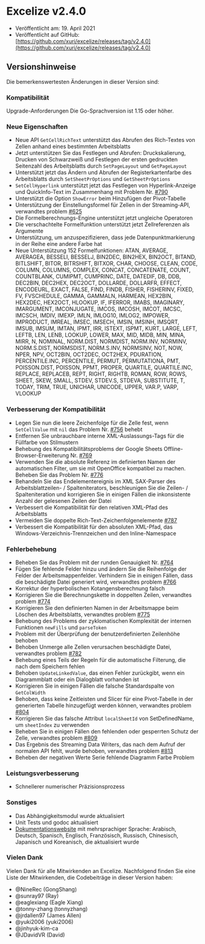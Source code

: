 # Excelize v2.4.0

* Veröffentlicht am: 19. April 2021
* Veröffentlicht auf GitHub: [https://github.com/xuri/excelize/releases/tag/v2.4.0](https://github.com/xuri/excelize/releases/tag/v2.4.0)

## Versionshinweise

Die bemerkenswertesten Änderungen in dieser Version sind:

### Kompatibilität

Upgrade-Anforderungen Die Go-Sprachversion ist 1.15 oder höher.

### Neue Eigenschaften

* Neue API `GetCellRichText` unterstützt das Abrufen des Rich-Textes von Zellen anhand eines bestimmten Arbeitsblatts
* Jetzt unterstützen Sie das Festlegen und Abrufen: Druckskalierung, Drucken von Schwarzweiß und Festlegen der ersten gedruckten Seitenzahl des Arbeitsblatts durch `SetPageLayout` und `GetPageLayout`
* Unterstützt jetzt das Ändern und Abrufen der Registerkartenfarbe des Arbeitsblatts durch `SetSheetPrOptions` und `GetSheetPrOptions`
* `SetCellHyperlink` unterstützt jetzt das Festlegen von Hyperlink-Anzeige und QuickInfo-Text im Zusammenhang mit Problem Nr. [#790](https://github.com/xuri/excelize/issues/790)
* Unterstützt die Option `ShowError` beim Hinzufügen der Pivot-Tabelle
* Unterstützung der Einstellungsformel für Zellen in der Streaming-API, verwandtes problem [#625](https://github.com/xuri/excelize/issues/625)
* Die Formelberechnungs-Engine unterstützt jetzt ungleiche Operatoren
* Die verschachtelte Formelfunktion unterstützt jetzt Zellreferenzen als Argumente
* Unterstützung, um anzuspezifizieren, dass jede Datenpunktmarkierung in der Reihe eine andere Farbe hat
* Neue Unterstützung 152 Formelfunktionen: ATAN, AVERAGE, AVERAGEA, BESSELI, BESSELJ, BIN2DEC, BIN2HEX, BIN2OCT, BITAND, BITLSHIFT, BITOR, BITRSHIFT, BITXOR, CHAR, CHOOSE, CLEAN, CODE, COLUMN, COLUMNS, COMPLEX, CONCAT, CONCATENATE, COUNT, COUNTBLANK, CUMIPMT, CUMPRINC, DATE, DATEDIF, DB, DDB, DEC2BIN, DEC2HEX, DEC2OCT, DOLLARDE, DOLLARFR, EFFECT, ENCODEURL, EXACT, FALSE, FIND, FINDB, FISHER, FISHERINV, FIXED, FV, FVSCHEDULE, GAMMA, GAMMALN, HARMEAN, HEX2BIN, HEX2DEC, HEX2OCT, HLOOKUP, IF, IFERROR, IMABS, IMAGINARY, IMARGUMENT, IMCONJUGATE, IMCOS, IMCOSH, IMCOT, IMCSC, IMCSCH, IMDIV, IMEXP, IMLN, IMLOG10, IMLOG2, IMPOWER, IMPRODUCT, IMREAL, IMSEC, IMSECH, IMSIN, IMSINH, IMSQRT, IMSUB, IMSUM, IMTAN, IPMT, IRR, ISTEXT, ISPMT, KURT, LARGE, LEFT, LEFTB, LEN, LENB, LOOKUP, LOWER, MAX, MID, MIDB, MIN, MINA, MIRR, N, NOMINAL, NORM.DIST, NORMDIST, NORM.INV, NORMINV, NORM.S.DIST, NORMSDIST, NORM.S.INV, NORMSINV, NOT, NOW, NPER, NPV, OCT2BIN, OCT2DEC, OCT2HEX, PDURATION, PERCENTILE.INC, PERCENTILE, PERMUT, PERMUTATIONA, PMT, POISSON.DIST, POISSON, PPMT, PROPER, QUARTILE, QUARTILE.INC, REPLACE, REPLACEB, REPT, RIGHT, RIGHTB, ROMAN, ROW, ROWS, SHEET, SKEW, SMALL, STDEV, STDEV.S, STDEVA, SUBSTITUTE, T, TODAY, TRIM, TRUE, UNICHAR, UNICODE, UPPER, VAR.P, VARP, VLOOKUP

### Verbesserung der Kompatibilität

* Legen Sie nun die leere Zeichenfolge für die Zelle fest, wenn `SetCellValue` mit `nil` das Problem Nr. [#756](https://github.com/xuri/excelize/issues/756) behebt
* Entfernen Sie unbrauchbare interne XML-Auslassungs-Tags für die Füllfarbe von Stilmustern
* Behebung des Kompatibilitätsproblems der Google Sheets Offline-Browser-Erweiterung Nr. [#769](https://github.com/xuri/excelize/issues/769)
* Verwenden Sie die absolute Referenz im definierten Namen der automatischen Filter, um sie mit OpenOffice kompatibel zu machen. Beheben Sie das Problem Nr. [#776](https://github.com/xuri/excelize/issues/776)
* Behandeln Sie das Endelementereignis im XML SAX-Parser des Arbeitsblattzeilen- / Spalteniterators, beschleunigen Sie die Zeilen- / Spalteniteration und korrigieren Sie in einigen Fällen die inkonsistente Anzahl der gelesenen Zeilen der Datei
* Verbessert die Kompatibilität für den relativen XML-Pfad des Arbeitsblatts
* Vermeiden Sie doppelte Rich-Text-Zeichenfolgenelemente [#787](https://github.com/xuri/excelize/issues/787)
* Verbessert die Kompatibilität für den absoluten XML-Pfad, das Windows-Verzeichnis-Trennzeichen und den Inline-Namespace

### Fehlerbehebung

* Beheben Sie das Problem mit der runden Genauigkeit Nr. [#764](https://github.com/xuri/excelize/issues/764)
* Fügen Sie fehlende Felder hinzu und ändern Sie die Reihenfolge der Felder der Arbeitsmappenfelder. Verhindern Sie in einigen Fällen, dass die beschädigte Datei generiert wird, verwandtes problem [#766](https://github.com/xuri/excelize/issues/766)
* Korrektur der hyperbolischen Kotangensberechnung falsch
* Korrigieren Sie die Berechnungskette in doppelten Zeilen, verwandtes problem [#774](https://github.com/xuri/excelize/issues/774)
* Korrigieren Sie den definierten Namen in der Arbeitsmappe beim Löschen des Arbeitsblatts, verwandtes problem [#775](https://github.com/xuri/excelize/issues/775)
* Behebung des Problems der zyklomatischen Komplexität der internen Funktionen `newFills` und `parseToken`
* Problem mit der Überprüfung der benutzerdefinierten Zeilenhöhe behoben
* Behoben Unmerge alle Zellen verursachen beschädigte Datei, verwandtes problem [#782](https://github.com/xuri/excelize/issues/782)
* Behebung eines Teils der Regeln für die automatische Filterung, die nach dem Speichern fehlen
* Behoben `UpdateLinkedValue`, das einen Fehler zurückgibt, wenn ein Diagrammblatt oder ein Dialogblatt vorhanden ist
* Korrigieren Sie in einigen Fällen die falsche Standardspalte von `GetColWidth`
* Behoben, dass keine Zeitleisten und Slicer für eine Pivot-Tabelle in der generierten Tabelle hinzugefügt werden können, verwandtes problem [#804](https://github.com/xuri/excelize/issues/804)
* Korrigieren Sie das falsche Attribut `localSheetId` von SetDefinedName, um `sheetIndex` zu verwenden
* Beheben Sie in einigen Fällen den fehlenden oder gesperrten Schutz der Zelle, verwandtes problem [#809](https://github.com/xuri/excelize/issues/809)
* Das Ergebnis des Streaming Data Writers, das nach dem Aufruf der normalen API fehlt, wurde behoben, verwandtes problem [#813](https://github.com/xuri/excelize/issues/813)
* Beheben der negativen Werte Serie fehlende Diagramm Farbe Problem

### Leistungsverbesserung

* Schnellerer numerischer Präzisionsprozess

### Sonstiges

* Das Abhängigkeitsmodul wurde aktualisiert
* Unit Tests und godoc aktualisiert
* [Dokumentationswebsite](https://xuri.me/excelize) mit mehrsprachiger Sprache: Arabisch, Deutsch, Spanisch, Englisch, Französisch, Russisch, Chinesisch, Japanisch und Koreanisch, die aktualisiert wurde

### Vielen Dank

Vielen Dank für alle Mitwirkenden an Excelize. Nachfolgend finden Sie eine Liste der Mitwirkenden, die Codebeiträge in dieser Version haben:

* @NineRec (GongShang)
* @sunray97 (Ray)
* @eaglexiang (Eagle Xiang)
* @tonny-zhang (tonnyzhang)
* @jrdallen97 (James Allen)
* @yuki2006 (yuki2006)
* @jinhyuk-kim-ca
* @JDavidVR (David)
